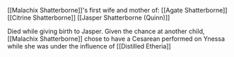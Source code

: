 [[Malachix Shatterborne]]'s first wife and mother of:
[[Agate Shatterborne]]
[[Citrine Shatterborne]]
[[Jasper Shatterborne (Quinn)]]

Died while giving birth to Jasper. Given the chance at another child, [[Malachix Shatterborne]] chose to have a Cesarean performed on Ynessa while she was under the influence of [[Distilled Etheria]]